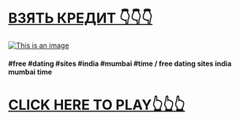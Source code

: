 # [**ВЗЯТЬ КРЕДИТ 👇👇👇**](https://ok.me/aKAz?keyword=free-dating-sites-india-mumbai-time)    


[![This is an image](https://bankstoday.net/wp-content/uploads/2018/09/vzyat-bolshoj-kredit-v-banke.jpg)](https://ok.me/aKAz?keyword=free-dating-sites-india-mumbai-time)
#### #free #dating #sites #india #mumbai #time  / free dating sites india mumbai time
# [**CLICK HERE TO PLAY👆👆👆**](https://ok.me/aKAz?keyword=free-dating-sites-india-mumbai-time)
